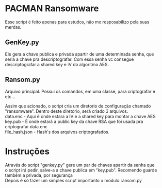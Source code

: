 # PACMAN Ransomware
Esse script é feito apenas para estudos, não me resposabilizo pela suas merdas.
## GenKey.py
Ele gera a chave publica e privada apartir de uma determinada senha, que seria a chave pra descriptografar.
Com essa senha vc consegue descriptografar a shared key e IV do algoritmo AES.
## Ransom.py
Arquivo principal. Possui os comandos, em uma classe, para criptografar e etc...

Assim que acionado, o script cria um diretorio de configuração chamado "ransomware".
Dentro deste diretorio, será criado 3 arquivos. <br>
data.enc - Aqui é onde estara a IV e a shared key para montar a chave AES <br>
key.pub -  É onde estará a public key da chave RSA que foi usada pra criptografar data.enc <br>
file_hash.json - Hash's dos arquivos criptografados.  <br>
 
 # Instruções 
 Através do script "genkey.py" gere um par de chaves apartir da senha que o script irá pedir, salve-a a chave publica em "key.pub". Recomendo guarde também a privada, por segurança<br>
Depois é só fazer um simples script importanto o modulo ransom.py
 
